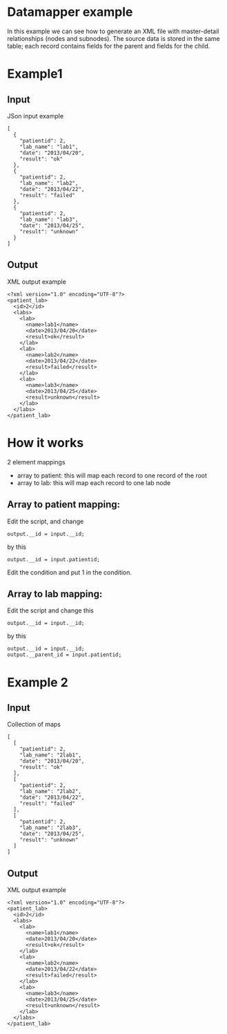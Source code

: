 Datamapper example
====
In this example we can see how to generate an XML file with master-detail relationships (nodes and subnodes).
The source data is stored in the same table; each record contains fields for the parent and fields for the child.

Example1
====

Input
----
JSon input example
```
[
  {
  	"patientid": 2,
  	"lab_name": "lab1",
  	"date": "2013/04/20",
  	"result": "ok"
  },
  {
  	"patientid": 2,
  	"lab_name": "lab2",
  	"date": "2013/04/22",
  	"result": "failed"
  },
  {
  	"patientid": 2,
  	"lab_name": "lab3",
  	"date": "2013/04/25",
  	"result": "unknown"
  }
]
```

Output
----
XML output example
```
<?xml version="1.0" encoding="UTF-8"?>
<patient_lab>
  <id>2</id>
  <labs>
    <lab>
      <name>lab1</name>
      <date>2013/04/20</date>
      <result>ok</result>
    </lab>
    <lab>
      <name>lab2</name>
      <date>2013/04/22</date>
      <result>failed</result>
    </lab>
    <lab>
      <name>lab3</name>
      <date>2013/04/25</date>
      <result>unknown</result>
    </lab>
  </labs>
</patient_lab>
```

How it works
====
2 element mappings

*  array to patient: this will map each record to one record of the root
*  array to lab: this will map each record to one lab node

Array to patient mapping:
----
Edit the script, and change
```
output.__id = input.__id;
```
by this
```
output.__id = input.patientid;
```

Edit the condition and put 1 in the condition.

Array to lab mapping:
----

Edit the script and change this

```
output.__id = input.__id;
```

by this
```
output.__id = input.__id;
output.__parent_id = input.patientid;
```

Example 2
====
Input
----
Collection of maps
```
[
  [
  	"patientid": 2,
  	"lab_name": "2lab1",
  	"date": "2013/04/20",
  	"result": "ok"
  ],
  [
  	"patientid": 2,
  	"lab_name": "2lab2",
  	"date": "2013/04/22",
  	"result": "failed"
  ],
  [
  	"patientid": 2,
  	"lab_name": "2lab3",
  	"date": "2013/04/25",
  	"result": "unknown"
  ]
]
```

Output
----
XML output example
```
<?xml version="1.0" encoding="UTF-8"?>
<patient_lab>
  <id>2</id>
  <labs>
    <lab>
      <name>lab1</name>
      <date>2013/04/20</date>
      <result>ok</result>
    </lab>
    <lab>
      <name>lab2</name>
      <date>2013/04/22</date>
      <result>failed</result>
    </lab>
    <lab>
      <name>lab3</name>
      <date>2013/04/25</date>
      <result>unknown</result>
    </lab>
  </labs>
</patient_lab>
```
